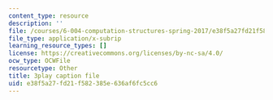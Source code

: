 ```yaml
---
content_type: resource
description: ''
file: /courses/6-004-computation-structures-spring-2017/e38f5a27fd21f582385e636af6fc5cc6_O6yw1qkECig.srt
file_type: application/x-subrip
learning_resource_types: []
license: https://creativecommons.org/licenses/by-nc-sa/4.0/
ocw_type: OCWFile
resourcetype: Other
title: 3play caption file
uid: e38f5a27-fd21-f582-385e-636af6fc5cc6
---
```

